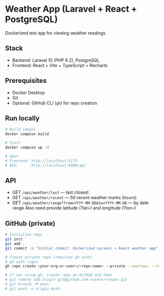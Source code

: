 # Weather App (Laravel + React + PostgreSQL)

Dockerized test app for viewing weather readings.

## Stack
- Backend: Laravel 10 (PHP 8.2), PostgreSQL
- Frontend: React + Vite + TypeScript + Recharts

## Prerequisites
- Docker Desktop
- Git
- Optional: GitHub CLI (`gh`) for repo creation

## Run locally
```bash
# Build images
docker compose build

# Start
docker compose up -d

# Open
# Frontend: http://localhost:5173
# API:      http://localhost:8000/api
```

## API
- GET `/api/weather/last` — last closest
- GET `/api/weather/recent` — 50 recent weather marks (hours)
- GET `/api/weather/range?from=YYYY-MM-DD&to=YYYY-MM-DD` — by date range
Also need provide latitude (?lat=) and longitude (?lon=)

## GitHub (private)
```bash
# Initialize repo
git init
git add .
git commit -m "Initial commit: dockerized Laravel + React weather app"

# Create private repo (requires gh auth)
# gh auth login
gh repo create <your-org-or-user>/<repo-name> --private --source=. --remote=origin --push

# If not using gh, create repo on GitHub and then
# git remote add origin git@github.com:<user>/<repo>.git
# git branch -M main
# git push -u origin main
``` 